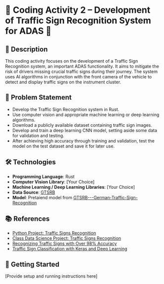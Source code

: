 # 🚦 Coding Activity 2 – Development of Traffic Sign Recognition System for ADAS 🚸

## 📝 Description

This coding activity focuses on the development of a Traffic Sign Recognition system, an important ADAS functionality. It aims to mitigate the risk of drivers missing crucial traffic signs during their journey. The system uses AI algorithms in conjunction with the front camera of the vehicle to detect and display traffic signs on the instrument cluster.

## 🎯 Problem Statement

- Develop the Traffic Sign Recognition system in Rust.
- Use computer vision and appropriate machine learning or deep learning algorithms.
- Download a publicly available dataset containing traffic sign images.
- Develop and train a deep learning CNN model, setting aside some data for validation and testing.
- After achieving high accuracy through training and validation, test the model on the test dataset and save it for later use.

## 🛠 Technologies

- **Programming Language**: Rust
- **Computer Vision Library**: [Your Choice]
- **Machine Learning / Deep Learning Libraries**: [Your Choice]
- **Data Source**: [GTSRB](https://benchmark.ini.rub.de/)
- **Model**: Pretaiend model from [GTSRB---German-Traffic-Sign-Recognition](https://github.com/sonu275981/GTSRB---German-Traffic-Sign-Recognition)

## 📚 References

- [Python Project: Traffic Signs Recognition](https://data-flair.training/blogs/python-project-traffic-signs-recognition/)
- [Class Data Science Project: Traffic Signs Recognition](https://medium.com/dataflair/class-data-science-project-for-2020-traffic-signs-recognition-12b09c131742)
- [Recognizing Traffic Signs with Over 98% Accuracy](https://towardsdatascience.com/recognizing-traffic-signs-with-over-98-accuracy-using-deep-learning86737aedc2ab)
- [Traffic Sign Classification with Keras and Deep Learning](https://www.pyimagesearch.com/2019/11/04/traffic-sign-classification-with-keras-and-deep-learning/)

## 🏁 Getting Started

[Provide setup and running instructions here]
